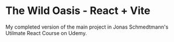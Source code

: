 # The Wild Oasis - React + Vite

My completed version of the main project in Jonas Schmedtmann's Utilmate React Course on Udemy.
